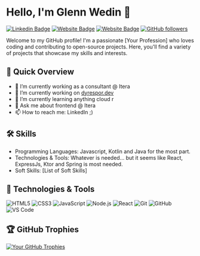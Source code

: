 # Hello, I'm Glenn Wedin 👋

[![Linkedin Badge](https://img.shields.io/badge/-GlennWedin-blue?style=flat-square&logo=Linkedin&logoColor=white&link=https://www.linkedin.com/in/glennwedin/)](https://www.linkedin.com/in/glennwedin/)
[![Website Badge](https://img.shields.io/badge/-glenn.wedin.no-47CCCC?style=flat-square&logo=Vivaldi&logoColor=white&link=https://glenn.wedin.no)](https://glenn.wedin.no)
[![Website Badge](https://img.shields.io/badge/-@glwe0903-fb0202?style=flat-square&logo=Youtube&logoColor=white&link=https://www.youtube.com/@glwe0903)](https://www.youtube.com/@glwe0903)
[![GitHub followers](https://img.shields.io/github/followers/glennwedin?label=Follow&style=social)](https://github.com/glennwedin)

Welcome to my GitHub profile! I'm a passionate [Your Profession] who loves coding and contributing to open-source projects. Here, you'll find a variety of projects that showcase my skills and interests.

## 🚀 Quick Overview

- 🔭 I’m currently working as a consultant @ Itera
- 🔭 I’m currently working on [dyrespor.dev](https://dyrespor.dev)
- 🌱 I’m currently learning anything cloud r
- 💬 Ask me about frontend @ Itera
- 📫 How to reach me: LinkedIn ;)

## 🛠️ Skills

- Programming Languages: Javascript, Kotlin and Java for the most part.
- Technologies & Tools: Whatever is needed... but it seems like React, ExpressJs, Ktor and Spring is most needed.
- Soft Skills: [List of Soft Skills]

## 🔧 Technologies & Tools

![HTML5](https://img.shields.io/badge/-HTML5-E34F26?style=flat-square&logo=HTML5&logoColor=white)
![CSS3](https://img.shields.io/badge/-CSS3-1572B6?style=flat-square&logo=CSS3&logoColor=white)
![JavaScript](https://img.shields.io/badge/-JavaScript-black?style=flat-square&logo=javascript)
![Node.js](https://img.shields.io/badge/-Node.js-339933?style=flat-square&logo=node.js&logoColor=white)
![React](https://img.shields.io/badge/-React-61DAFB?style=flat-square&logo=react&logoColor=white)
![Git](https://img.shields.io/badge/-Git-black?style=flat-square&logo=git)
![GitHub](https://img.shields.io/badge/-GitHub-181717?style=flat-square&logo=github)
![VS Code](https://img.shields.io/badge/-VS_Code-007ACC?style=flat-square&logo=visual-studio-code)


## 🏆 GitHub Trophies

[![Your GitHub Trophies](https://github-profile-trophy.vercel.app/?username=glennwedin&theme=darkhub&column=7)](https://github.com/glennwedin)
